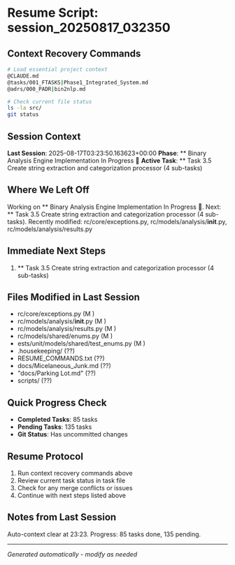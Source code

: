 # Resume Script: session_20250817_032350

## Context Recovery Commands
```bash
# Load essential project context
@CLAUDE.md
@tasks/001_FTASKS|Phase1_Integrated_System.md
@adrs/000_PADR|bin2nlp.md

# Check current file status
ls -la src/
git status
```

## Session Context
**Last Session**: 2025-08-17T03:23:50.163623+00:00
**Phase**: ** Binary Analysis Engine Implementation In Progress 🚀
**Active Task**: ** Task 3.5 Create string extraction and categorization processor (4 sub-tasks)

## Where We Left Off
Working on ** Binary Analysis Engine Implementation In Progress 🚀. Next: ** Task 3.5 Create string extraction and categorization processor (4 sub-tasks). Recently modified: rc/core/exceptions.py, rc/models/analysis/__init__.py, rc/models/analysis/results.py

## Immediate Next Steps
1. ** Task 3.5 Create string extraction and categorization processor (4 sub-tasks)

## Files Modified in Last Session
- rc/core/exceptions.py (M )
- rc/models/analysis/__init__.py (M )
- rc/models/analysis/results.py (M )
- rc/models/shared/enums.py (M )
- ests/unit/models/shared/test_enums.py (M )
- .housekeeping/ (??)
- RESUME_COMMANDS.txt (??)
- docs/Micelaneous_Junk.md (??)
- "docs/Parking Lot.md" (??)
- scripts/ (??)

## Quick Progress Check
- **Completed Tasks**: 85 tasks
- **Pending Tasks**: 135 tasks
- **Git Status**: Has uncommitted changes

## Resume Protocol
1. Run context recovery commands above
2. Review current task status in task file
3. Check for any merge conflicts or issues
4. Continue with next steps listed above

## Notes from Last Session
Auto-context clear at 23:23. Progress: 85 tasks done, 135 pending.

---
*Generated automatically - modify as needed*
